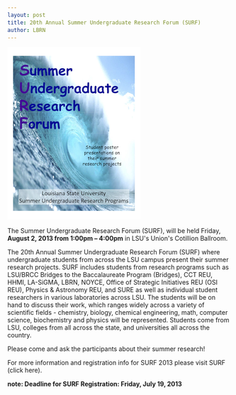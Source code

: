 ```yaml
---
layout: post
title: 20th Annual Summer Undergraduate Research Forum (SURF)
author: LBRN
---
```


![SURF](/assets/images/surf-poster.png)

The Summer Undergraduate Research Forum (SURF), will be held Friday, **August 2, 2013 from 1:00pm – 4:00pm** in LSU's Union's Cotillion Ballroom.

The 20th Annual Summer Undergraduate Research Forum (SURF) where undergraduate students from across the LSU campus present their summer research projects. SURF includes students from research programs such as LSU/BRCC Bridges to the Baccalaureate Program (Bridges), CCT REU, HHMI, LA-SiGMA, LBRN, NOYCE, Office of Strategic Initiatives REU (OSI REU), Physics & Astronomy REU, and SURE as well as individual student researchers in various laboratories across LSU. The students will be on hand to discuss their work, which ranges widely across a variety of scientific fields - chemistry, biology, chemical engineering, math, computer science, biochemistry and physics will be represented. Students come from LSU, colleges from all across the state, and universities all across the country.

Please come and ask the participants about their summer research!

For more information and registration info for SURF 2013 please visit SURF (click here).

**note: Deadline for SURF Registration: Friday, July 19, 2013**